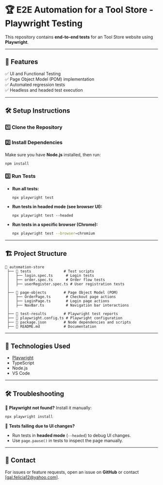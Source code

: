# 🏆 E2E Automation for a Tool Store - Playwright Testing

This repository contains **end-to-end tests** for an Tool Store website using **Playwright**.

---

## 📌 Features
✅ UI and Functional Testing  
✅ Page Object Model (POM) implementation  
✅ Automated regression tests  
✅ Headless and headed test execution  

---

## 🛠 Setup Instructions

### **1️⃣ Clone the Repository**
### **2️⃣ Install Dependencies**
Make sure you have **Node.js** installed, then run:
```
npm install
```
### **3️⃣ Run Tests**
- **Run all tests:**
  ```
  npx playwright test
  ```
- **Run tests in headed mode (see browser UI):**
  ```
  npx playwright test --headed
  ```
- **Run tests in a specific browser (Chrome):**
  ```sh
  npx playwright test --browser=chromium
  ```

---

## 🏗 Project Structure

```
📂 automation-store
 ├── 📂 tests               # Test scripts
 │   ├── login.spec.ts      # Login tests
 │   ├── order.spec.ts      # Order flow tests
 │   ├── userRegister.spec.ts # User registration tests
 │
 ├── 📂 page-objects        # Page Object Model (POM)
 │   ├── OrderPage.ts       # Checkout page actions
 │   ├── LoginPage.ts       # Login page actions
 │   ├── NavBar.ts          # Navigation bar interactions
 │
 ├── 📂 test-results        # Playwright test reports
 ├── 📄 playwright.config.ts # Playwright configuration
 ├── 📄 package.json        # Node dependencies and scripts
 ├── 📄 README.md           # Documentation
```

---

## 🚀 Technologies Used
- [Playwright](https://playwright.dev/)
- TypeScript
- Node.js
- VS Code

---

## 🛠 Troubleshooting
🔹 **Playwright not found?** Install it manually:
```sh
npx playwright install
```

🔹 **Tests failing due to UI changes?**  
- Run tests in **headed mode** (`--headed`) to debug UI changes.
- Use `page.pause()` in tests to inspect the page manually.

---

## 📧 Contact
For issues or feature requests, open an issue on **GitHub** or contact [gal.felicia12@yahoo.com].

